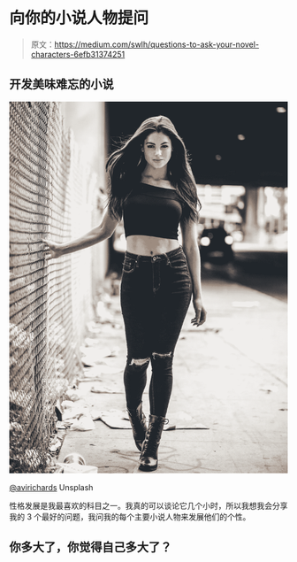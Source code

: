 # 向你的小说人物提问

> 原文：<https://medium.com/swlh/questions-to-ask-your-novel-characters-6efb31374251>

## 开发美味难忘的小说

![](img/7721766a7acf9c611ff4c2b58c9bf628.png)

[@avirichards](https://unsplash.com/@avirichards) Unsplash

性格发展是我最喜欢的科目之一。我真的可以谈论它几个小时，所以我想我会分享我的 3 个最好的问题，我问我的每个主要小说人物来发展他们的个性。

## 你多大了，你觉得自己多大了？